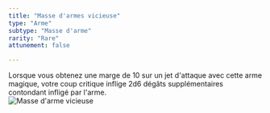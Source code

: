 ```yaml
---
title: "Masse d'armes vicieuse"
type: "Arme"
subtype: "Masse d'arme"
rarity: "Rare"
attunement: false

---
```

Lorsque vous obtenez une marge de 10 sur un jet d'attaque avec cette arme magique, votre coup critique inflige 2d6 dégâts supplémentaires contondant infligé par l'arme.   
![Masse d'arme vicieuse](https://www.douaratil.fr/illustrations/objet/massedarmevicieuse.jpg)
